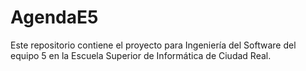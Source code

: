 # AgendaE5
Este repositorio contiene el proyecto para Ingeniería del Software del equipo 5 en la Escuela Superior de Informática de Ciudad Real.
